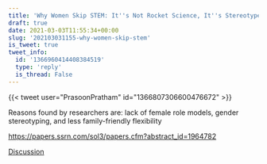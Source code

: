 ```yaml
---
title: 'Why Women Skip STEM: It''s Not Rocket Science, It''s Stereotypes'
draft: true
date: 2021-03-03T11:55:34+00:00
slug: '202103031155-why-women-skip-stem'
is_tweet: true
tweet_info:
  id: '1366960414408384519'
  type: 'reply'
  is_thread: False
---
```




{{< tweet user="PrasoonPratham" id="1366807306600476672" >}}

Reasons found by researchers are: lack of female role models, gender stereotyping, and less family-friendly flexibility

<https://papers.ssrn.com/sol3/papers.cfm?abstract_id=1964782>

[Discussion](https://x.com/sytelus/status/1366960414408384519)
